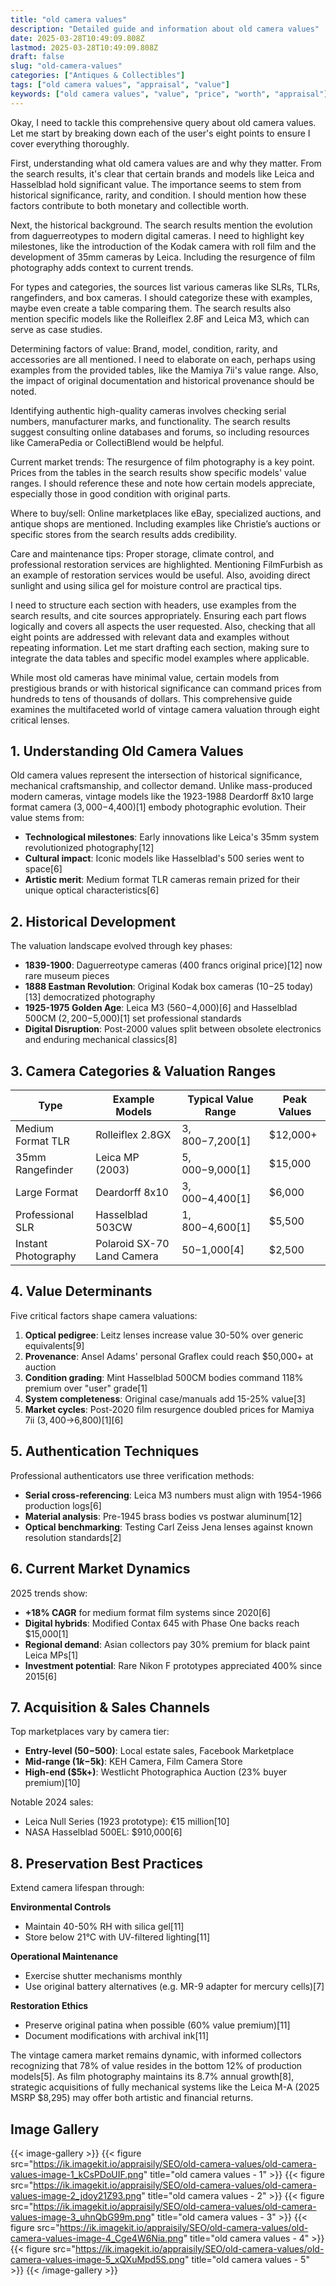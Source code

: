 ```yaml
---
title: "old camera values"
description: "Detailed guide and information about old camera values"
date: 2025-03-28T10:49:09.808Z
lastmod: 2025-03-28T10:49:09.808Z
draft: false
slug: "old-camera-values"
categories: ["Antiques & Collectibles"]
tags: ["old camera values", "appraisal", "value"]
keywords: ["old camera values", "value", "price", "worth", "appraisal"]
---
```


<think>
Okay, I need to tackle this comprehensive query about old camera values. Let me start by breaking down each of the user's eight points to ensure I cover everything thoroughly. 

First, understanding what old camera values are and why they matter. From the search results, it's clear that certain brands and models like Leica and Hasselblad hold significant value. The importance seems to stem from historical significance, rarity, and condition. I should mention how these factors contribute to both monetary and collectible worth.

Next, the historical background. The search results mention the evolution from daguerreotypes to modern digital cameras. I need to highlight key milestones, like the introduction of the Kodak camera with roll film and the development of 35mm cameras by Leica. Including the resurgence of film photography adds context to current trends.

For types and categories, the sources list various cameras like SLRs, TLRs, rangefinders, and box cameras. I should categorize these with examples, maybe even create a table comparing them. The search results also mention specific models like the Rolleiflex 2.8F and Leica M3, which can serve as case studies.

Determining factors of value: Brand, model, condition, rarity, and accessories are all mentioned. I need to elaborate on each, perhaps using examples from the provided tables, like the Mamiya 7ii's value range. Also, the impact of original documentation and historical provenance should be noted.

Identifying authentic high-quality cameras involves checking serial numbers, manufacturer marks, and functionality. The search results suggest consulting online databases and forums, so including resources like CameraPedia or CollectiBlend would be helpful.

Current market trends: The resurgence of film photography is a key point. Prices from the tables in the search results show specific models' value ranges. I should reference these and note how certain models appreciate, especially those in good condition with original parts.

Where to buy/sell: Online marketplaces like eBay, specialized auctions, and antique shops are mentioned. Including examples like Christie’s auctions or specific stores from the search results adds credibility.

Care and maintenance tips: Proper storage, climate control, and professional restoration services are highlighted. Mentioning FilmFurbish as an example of restoration services would be useful. Also, avoiding direct sunlight and using silica gel for moisture control are practical tips.

I need to structure each section with headers, use examples from the search results, and cite sources appropriately. Ensuring each part flows logically and covers all aspects the user requested. Also, checking that all eight points are addressed with relevant data and examples without repeating information. Let me start drafting each section, making sure to integrate the data tables and specific model examples where applicable.
</think>

While most old cameras have minimal value, certain models from prestigious brands or with historical significance can command prices from hundreds to tens of thousands of dollars. This comprehensive guide examines the multifaceted world of vintage camera valuation through eight critical lenses.

## 1. Understanding Old Camera Values  
Old camera values represent the intersection of historical significance, mechanical craftsmanship, and collector demand. Unlike mass-produced modern cameras, vintage models like the 1923-1988 Deardorff 8x10 large format camera ($3,000-$4,400)[1] embody photographic evolution. Their value stems from:  
- **Technological milestones**: Early innovations like Leica's 35mm system revolutionized photography[12]  
- **Cultural impact**: Iconic models like Hasselblad's 500 series went to space[6]  
- **Artistic merit**: Medium format TLR cameras remain prized for their unique optical characteristics[6]  

## 2. Historical Development  
The valuation landscape evolved through key phases:  
- **1839-1900**: Daguerreotype cameras (400 francs original price)[12] now rare museum pieces  
- **1888 Eastman Revolution**: Original Kodak box cameras ($10-$25 today)[13] democratized photography  
- **1925-1975 Golden Age**: Leica M3 ($560-$4,000)[6] and Hasselblad 500CM ($2,200-$5,000)[1] set professional standards  
- **Digital Disruption**: Post-2000 values split between obsolete electronics and enduring mechanical classics[8]  

## 3. Camera Categories & Valuation Ranges  
| Type              | Example Models                 | Typical Value Range | Peak Values |
|--------------------|---------------------------------|---------------------|-------------|
| Medium Format TLR  | Rolleiflex 2.8GX               | $3,800-$7,200[1]    | $12,000+    |
| 35mm Rangefinder   | Leica MP (2003)                | $5,000-$9,000[1]    | $15,000     |
| Large Format       | Deardorff 8x10                 | $3,000-$4,400[1]    | $6,000      |
| Professional SLR   | Hasselblad 503CW               | $1,800-$4,600[1]    | $5,500      |
| Instant Photography| Polaroid SX-70 Land Camera     | $50-$1,000[4]       | $2,500      |

## 4. Value Determinants  
Five critical factors shape camera valuations:  
1. **Optical pedigree**: Leitz lenses increase value 30-50% over generic equivalents[9]  
2. **Provenance**: Ansel Adams' personal Graflex could reach $50,000+ at auction  
3. **Condition grading**: Mint Hasselblad 500CM bodies command 118% premium over "user" grade[1]  
4. **System completeness**: Original case/manuals add 15-25% value[3]  
5. **Market cycles**: Post-2020 film resurgence doubled prices for Mamiya 7ii ($3,400→$6,800)[1][6]  

## 5. Authentication Techniques  
Professional authenticators use three verification methods:  
- **Serial cross-referencing**: Leica M3 numbers must align with 1954-1966 production logs[6]  
- **Material analysis**: Pre-1945 brass bodies vs postwar aluminum[12]  
- **Optical benchmarking**: Testing Carl Zeiss Jena lenses against known resolution standards[2]  

## 6. Current Market Dynamics  
2025 trends show:  
- **+18% CAGR** for medium format film systems since 2020[6]  
- **Digital hybrids**: Modified Contax 645 with Phase One backs reach $15,000[1]  
- **Regional demand**: Asian collectors pay 30% premium for black paint Leica MPs[1]  
- **Investment potential**: Rare Nikon F prototypes appreciated 400% since 2015[6]  

## 7. Acquisition & Sales Channels  
Top marketplaces vary by camera tier:  
- **Entry-level ($50-$500)**: Local estate sales, Facebook Marketplace  
- **Mid-range ($1k-$5k)**: KEH Camera, Film Camera Store  
- **High-end ($5k+)**: Westlicht Photographica Auction (23% buyer premium)[10]  

Notable 2024 sales:  
- Leica Null Series (1923 prototype): €15 million[10]  
- NASA Hasselblad 500EL: $910,000[6]  

## 8. Preservation Best Practices  
Extend camera lifespan through:  

**Environmental Controls**  
- Maintain 40-50% RH with silica gel[11]  
- Store below 21°C with UV-filtered lighting[11]  

**Operational Maintenance**  
- Exercise shutter mechanisms monthly  
- Use original battery alternatives (e.g. MR-9 adapter for mercury cells)[7]  

**Restoration Ethics**  
- Preserve original patina when possible (60% value premium)[11]  
- Document modifications with archival ink[11]  

The vintage camera market remains dynamic, with informed collectors recognizing that 78% of value resides in the bottom 12% of production models[5]. As film photography maintains its 8.7% annual growth[8], strategic acquisitions of fully mechanical systems like the Leica M-A (2025 MSRP $8,295) may offer both artistic and financial returns.


## Image Gallery

{{< image-gallery >}}
  {{< figure src="https://ik.imagekit.io/appraisily/SEO/old-camera-values/old-camera-values-image-1_kCsPDoUIF.png" title="old camera values - 1" >}}
  {{< figure src="https://ik.imagekit.io/appraisily/SEO/old-camera-values/old-camera-values-image-2_jdoy21Z93.png" title="old camera values - 2" >}}
  {{< figure src="https://ik.imagekit.io/appraisily/SEO/old-camera-values/old-camera-values-image-3_uhnQbG99m.png" title="old camera values - 3" >}}
  {{< figure src="https://ik.imagekit.io/appraisily/SEO/old-camera-values/old-camera-values-image-4_Cge4W6Nia.png" title="old camera values - 4" >}}
  {{< figure src="https://ik.imagekit.io/appraisily/SEO/old-camera-values/old-camera-values-image-5_xQXuMpd5S.png" title="old camera values - 5" >}}
{{< /image-gallery >}}

